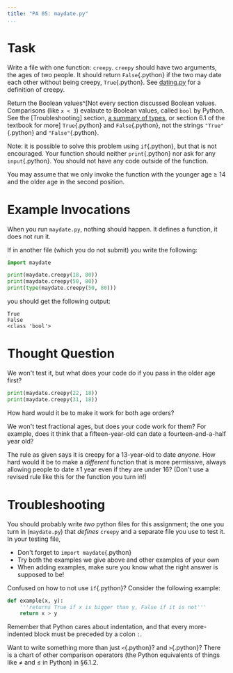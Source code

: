 ```yaml
---
title: "PA 05: maydate.py"
...
```


# Task

Write a file with one function: `creepy`.
`creepy` should have two arguments, the ages of two people.
It should return `False`{.python} if the two may date each other without being creepy, `True`{.python}.
See [dating.py](pa03-dating.html) for a definition of creepy.

Return the Boolean values^[Not every section discussed Boolean values. Comparisons (like `x < 3`) evalaute to Boolean values, called `bool` by Python. See the [Troubleshooting] section, [a summary of types](types.html), or section 6.1 of the textbook for more] `True`{.python} and `False`{.python}, not the strings `"True"`{.python} and `"False"`{.python}.

Note: it is possible to solve this problem using `if`{.python}, but that is not encouraged.
Your function should neither `print`{.python} nor ask for any `input`{.python}.
You should not have any code outside of the function.

You may assume that we only invoke the function with the younger age &ge; 14 and the older age in the second position.

# Example Invocations

When you run `maydate.py`, nothing should happen.
It defines a function, it does not run it.

If in another file (which you do not submit) you write the following:

````python
import maydate

print(maydate.creepy(18, 80))
print(maydate.creepy(50, 80))
print(type(maydate.creepy(50, 80)))
````

you should get the following output:

````
True
False
<class 'bool'>
````

# Thought Question

We won't test it, but what does your code do if you pass in the older age first?

````python
print(maydate.creepy(22, 18))
print(maydate.creepy(31, 18))
````

How hard would it be to make it work for both age orders?

We won't test fractional ages, but does your code work for them?  For example, does it think that a fifteen-year-old can date a fourteen-and-a-half year old?

The rule as given says it is creepy for a 13-year-old to date *anyone*.
How hard would it be to make a *different* function that is more permissive, always allowing people to date &plusmn;1 year even if they are under 16?
(Don't use a revised rule like this for the function you turn in!)


# Troubleshooting

You should probably write *two* python files for this assignment; the one you turn in (`maydate.py`) that *defines* `creepy` and a separate file you use to test it.
In your testing file,

-   Don't forget to `import maydate`{.python}
-   Try both the examples we give above and other examples of your own
-   When adding examples, make sure you know what the right answer is supposed to be!

Confused on how to not use `if`{.python}? 
Consider the following example:

````python
def example(x, y):
    '''returns True if x is bigger than y, False if it is not'''
    return x > y
````

Remember that Python cares about indentation, and that every more-indented block must be preceded by a colon `:`.

Want to write something more than just `<`{.python}?  and `>`{.python}?
There is a chart of other comparison operators (the Python equivalents of things like &ne; and &le; in Python) in &sect;6.1.2.
